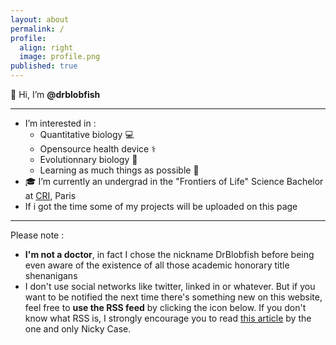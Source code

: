 ```yaml
---
layout: about
permalink: /
profile:
  align: right
  image: profile.png
published: true
---
```


👋 Hi, I’m **@drblobfish**

---------------------------

- I’m interested in :
  - Quantitative biology 💻
  - Opensource health device ⚕️
  - Evolutionnary biology 🧬
  - Learning as much things as possible 📖
- 🎓 I’m currently an undergrad in the "Frontiers of Life" Science Bachelor at [CRI](https://cri-paris.org/en), Paris
- If i got the time some of my projects will be uploaded on this page


----------
Please note :

- **I'm not a doctor**, in fact I chose the nickname DrBlobfish before being even aware of the existence of all those academic honorary title shenanigans
- I don't use social networks like twitter, linked in or whatever. But if you want to be notified the next time there's something new on this website, feel free to **use the RSS feed** by clicking the icon below. If you don't know what RSS is, I strongly encourage you to read [this article](https://blog.ncase.me/posts/back-to-the-future-with-rss/) by the one and only Nicky Case.
